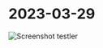 # 2023-03-29

![Screenshot testler](https://user-images.githubusercontent.com/119607198/228631892-8cec7032-ef48-49c2-bcdc-dea5018ff255.png)
